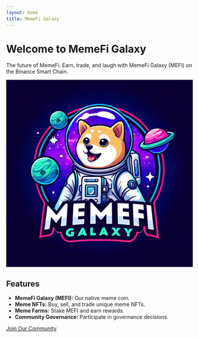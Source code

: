 ```yaml
---
layout: home
title: MemeFi Galaxy
---
```


# Welcome to MemeFi Galaxy

The future of MemeFi. Earn, trade, and laugh with MemeFi Galaxy (MEFI) on the Binance Smart Chain.

![MemeFi Galaxy](assets/images/memefi.jpg)

## Features

- **MemeFi Galaxy (MEFI):** Our native meme coin.
- **Meme NFTs:** Buy, sell, and trade unique meme NFTs.
- **Meme Farms:** Stake MEFI and earn rewards.
- **Community Governance:** Participate in governance decisions.

[Join Our Community](link_to_discord_or_telegram)
